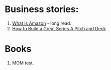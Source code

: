 # **Business stories:**
1. [What is Amazon] - long read. 
2. [How to Build a Great Series A Pitch and Deck]

# Books
1. MOM test.


[What is Amazon]: https://zackkanter.com/2019/03/13/what-is-amazon/
[How to Build a Great Series A Pitch and Deck]: https://www.ycombinator.com/library/8d-how-to-build-a-great-series-a-pitch-and-deck
